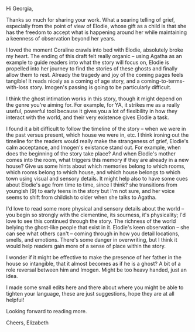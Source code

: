 Hi Georgia,

Thanks so much for sharing your work. What a searing telling of grief, especially from the point of view of Elodie, whose gift as a child is that she has the freedom to accept what is happening around her while maintaining a keenness of observation beyond her years.

I loved the moment Coraline crawls into bed with Elodie, absolutely broke my heart. The ending of this draft felt really organic – using Agatha as an example to guide readers into what the story will focus on, Elodie is propelled into her journey to find the stories of these ghosts and finally allow them to rest. Already the tragedy and joy of the coming pages feels tangible! It reads nicely as a coming of age story, and a coming-to-terms-with-loss story. Imogen's passing is going to be particularly difficult.

I think the ghost intimation works in this story, though it might depend on the genre you're aiming for. For example, for YA, it strikes me as a really useful, powerful tool because it gives you a lot of flexibility in how they interact with the world, and their very existence gives Elodie a task.

I found it a bit difficult to follow the timeline of the story – when we were in the past versus present, which house we were in, etc. I think ironing out the timeline for the readers would really make the strangeness of grief, Elodie's calm acceptance, and Imogen's existance stand out. For example, when does the beginning of the story take place? And when Elodie's mother comes into the room, what triggers this memory if they are already in a new house? Give us some hints about which memories belong to which rooms, which rooms belong to which house, and which house belongs to which town using visual and sensory details. It might help also to have some cues about Elodie's age from time to time, since I think? she transitions from youngish (9) to early teens in the story but I'm not sure, and her voice seems to shift from childish to older when she talks to Agatha.

I'd love to read some more physical and sensory details about the world – you begin so strongly with the clementine, its sourness, it's physicality; I'd love to see this continued through the story. The richness of the world belying the ghost-like people that exist in it. Elodie's keen observation – she can see what others can't – coming through in how you detail locations, smells, and emotions. There's some danger in overwriting, but I think it would help readers gain more of a sense of place within the story.

I wonder if it might be effective to make the presence of her father in the house so intangible, that it almost becomes as if he is a ghost? A bit of a role reversal between him and Imogen. Might be too heavy handed, just an idea.

I made some small edits here and there about where you might be able to tighten your language, these are just suggestions, hope they are at all helpful!

Looking forward to reading more.

Cheers,
Elizabeth